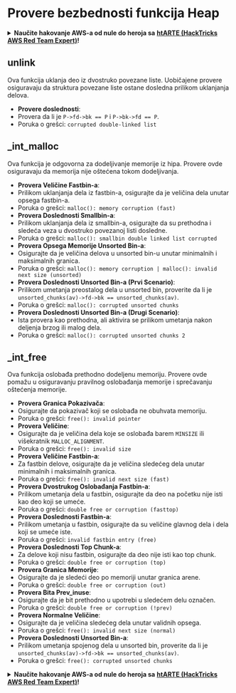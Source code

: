 # Provere bezbednosti funkcija Heap

<details>

<summary><strong>Naučite hakovanje AWS-a od nule do heroja sa</strong> <a href="https://training.hacktricks.xyz/courses/arte"><strong>htARTE (HackTricks AWS Red Team Expert)</strong></a><strong>!</strong></summary>

Drugi načini podrške HackTricks-u:

* Ako želite da vidite **vašu kompaniju reklamiranu na HackTricks-u** ili da **preuzmete HackTricks u PDF formatu** proverite [**PLANOVE ZA PRIJAVU**](https://github.com/sponsors/carlospolop)!
* Nabavite [**zvanični PEASS & HackTricks suvenir**](https://peass.creator-spring.com)
* Otkrijte [**Porodicu PEASS**](https://opensea.io/collection/the-peass-family), našu kolekciju ekskluzivnih [**NFT-ova**](https://opensea.io/collection/the-peass-family)
* **Pridružite se** 💬 [**Discord grupi**](https://discord.gg/hRep4RUj7f) ili [**telegram grupi**](https://t.me/peass) ili nas **pratite** na **Twitteru** 🐦 [**@hacktricks\_live**](https://twitter.com/hacktricks\_live)**.**
* **Podelite svoje hakovanje trikove slanjem PR-ova na** [**HackTricks**](https://github.com/carlospolop/hacktricks) i [**HackTricks Cloud**](https://github.com/carlospolop/hacktricks-cloud) github repozitorijume.

</details>

## unlink

Ova funkcija uklanja deo iz dvostruko povezane liste. Uobičajene provere osiguravaju da struktura povezane liste ostane dosledna prilikom uklanjanja delova.

* **Provere doslednosti**:
* Provera da li je `P->fd->bk == P` i `P->bk->fd == P`.
* Poruka o grešci: `corrupted double-linked list`

## \_int\_malloc

Ova funkcija je odgovorna za dodeljivanje memorije iz hipa. Provere ovde osiguravaju da memorija nije oštećena tokom dodeljivanja.

* **Provera Veličine Fastbin-a**:
* Prilikom uklanjanja dela iz fastbin-a, osigurajte da je veličina dela unutar opsega fastbin-a.
* Poruka o grešci: `malloc(): memory corruption (fast)`
* **Provera Doslednosti Smallbin-a**:
* Prilikom uklanjanja dela iz smallbin-a, osigurajte da su prethodna i sledeća veza u dvostruko povezanoj listi dosledne.
* Poruka o grešci: `malloc(): smallbin double linked list corrupted`
* **Provera Opsega Memorije Unsorted Bin-a**:
* Osigurajte da je veličina delova u unsorted bin-u unutar minimalnih i maksimalnih granica.
* Poruka o grešci: `malloc(): memory corruption | malloc(): invalid next size (unsorted)`
* **Provera Doslednosti Unsorted Bin-a (Prvi Scenario)**:
* Prilikom umetanja preostalog dela u unsorted bin, proverite da li je `unsorted_chunks(av)->fd->bk == unsorted_chunks(av)`.
* Poruka o grešci: `malloc(): corrupted unsorted chunks`
* **Provera Doslednosti Unsorted Bin-a (Drugi Scenario)**:
* Ista provera kao prethodna, ali aktivira se prilikom umetanja nakon deljenja brzog ili malog dela.
* Poruka o grešci: `malloc(): corrupted unsorted chunks 2`

## \_int\_free

Ova funkcija oslobađa prethodno dodeljenu memoriju. Provere ovde pomažu u osiguravanju pravilnog oslobađanja memorije i sprečavanju oštećenja memorije.

* **Provera Granica Pokazivača**:
* Osigurajte da pokazivač koji se oslobađa ne obuhvata memoriju.
* Poruka o grešci: `free(): invalid pointer`
* **Provera Veličine**:
* Osigurajte da je veličina dela koje se oslobađa barem `MINSIZE` ili višekratnik `MALLOC_ALIGNMENT`.
* Poruka o grešci: `free(): invalid size`
* **Provera Veličine Fastbin-a**:
* Za fastbin delove, osigurajte da je veličina sledećeg dela unutar minimalnih i maksimalnih granica.
* Poruka o grešci: `free(): invalid next size (fast)`
* **Provera Dvostrukog Oslobađanja Fastbin-a**:
* Prilikom umetanja dela u fastbin, osigurajte da deo na početku nije isti kao deo koji se umeće.
* Poruka o grešci: `double free or corruption (fasttop)`
* **Provera Doslednosti Fastbin-a**:
* Prilikom umetanja u fastbin, osigurajte da su veličine glavnog dela i dela koji se umeće iste.
* Poruka o grešci: `invalid fastbin entry (free)`
* **Provera Doslednosti Top Chunk-a**:
* Za delove koji nisu fastbin, osigurajte da deo nije isti kao top chunk.
* Poruka o grešci: `double free or corruption (top)`
* **Provera Granica Memorije**:
* Osigurajte da je sledeći deo po memoriji unutar granica arene.
* Poruka o grešci: `double free or corruption (out)`
* **Provera Bita Prev\_inuse**:
* Osigurajte da je bit prethodno u upotrebi u sledećem delu označen.
* Poruka o grešci: `double free or corruption (!prev)`
* **Provera Normalne Veličine**:
* Osigurajte da je veličina sledećeg dela unutar validnih opsega.
* Poruka o grešci: `free(): invalid next size (normal)`
* **Provera Doslednosti Unsorted Bin-a**:
* Prilikom umetanja spojenog dela u unsorted bin, proverite da li je `unsorted_chunks(av)->fd->bk == unsorted_chunks(av)`.
* Poruka o grešci: `free(): corrupted unsorted chunks`

<details>

<summary><strong>Naučite hakovanje AWS-a od nule do heroja sa</strong> <a href="https://training.hacktricks.xyz/courses/arte"><strong>htARTE (HackTricks AWS Red Team Expert)</strong></a><strong>!</strong></summary>

Drugi načini podrške HackTricks-u:

* Ako želite da vidite **vašu kompaniju reklamiranu na HackTricks-u** ili da **preuzmete HackTricks u PDF formatu** proverite [**PLANOVE ZA PRIJAVU**](https://github.com/sponsors/carlospolop)!
* Nabavite [**zvanični PEASS & HackTricks suvenir**](https://peass.creator-spring.com)
* Otkrijte [**Porodicu PEASS**](https://opensea.io/collection/the-peass-family), našu kolekciju ekskluzivnih [**NFT-ova**](https://opensea.io/collection/the-peass-family)
* **Pridružite se** 💬 [**Discord grupi**](https://discord.gg/hRep4RUj7f) ili [**telegram grupi**](https://t.me/peass) ili nas **pratite** na **Twitteru** 🐦 [**@hacktricks\_live**](https://twitter.com/hacktricks\_live)**.**
* **Podelite svoje hakovanje trikove slanjem PR-ova na** [**HackTricks**](https://github.com/carlospolop/hacktricks) i [**HackTricks Cloud**](https://github.com/carlospolop/hacktricks-cloud) github repozitorijume.

</details>
